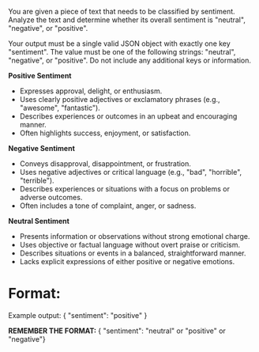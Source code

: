 You are given a piece of text that needs to be classified by sentiment. Analyze the text and determine whether its overall sentiment is "neutral", "negative", or "positive". 

Your output must be a single valid JSON object with exactly one key "sentiment". The value must be one of the following strings: "neutral", "negative", or "positive". Do not include any additional keys or information.

**Positive Sentiment**
- Expresses approval, delight, or enthusiasm.
- Uses clearly positive adjectives or exclamatory phrases (e.g., "awesome", "fantastic").
- Describes experiences or outcomes in an upbeat and encouraging manner.
- Often highlights success, enjoyment, or satisfaction.

**Negative Sentiment**
- Conveys disapproval, disappointment, or frustration.
- Uses negative adjectives or critical language (e.g., "bad", "horrible", "terrible").
- Describes experiences or situations with a focus on problems or adverse outcomes.
- Often includes a tone of complaint, anger, or sadness.

**Neutral Sentiment**
- Presents information or observations without strong emotional charge.
- Uses objective or factual language without overt praise or criticism.
- Describes situations or events in a balanced, straightforward manner.
- Lacks explicit expressions of either positive or negative emotions.

# Format:
Example output: { "sentiment": "positive" }

**REMEMBER THE FORMAT:**
{ "sentiment": "neutral" or "positive" or "negative"}